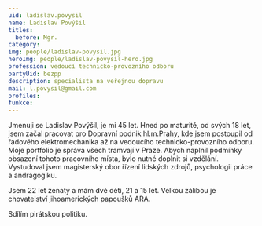 ```yaml
---
uid: ladislav.povysil
name: Ladislav Povýšil
titles:
  before: Mgr.
category:
img: people/ladislav-povysil.jpg
heroImg: people/ladislav-povysil-hero.jpg
profession: vedoucí technicko-provozního odboru
partyUid: bezpp
description: specialista na veřejnou dopravu
mail: l.povysil@gmail.com
profiles:
funkce:
---
```


Jmenuji se Ladislav Povýšil, je mi 45 let. Hned po maturitě, od svých 18 let, jsem začal pracovat pro Dopravní podnik hl.m.Prahy, kde jsem postoupil od řadového elektromechanika až na vedoucího technicko-provozního odboru. Moje portfolio je správa všech tramvají v Praze. Abych naplnil podmínky obsazení tohoto pracovního místa, bylo nutné doplnit si vzdělání. Vystudoval jsem magisterský obor řízení lidských zdrojů, psychologii práce a andragogiku.

Jsem 22 let ženatý a mám dvě děti, 21 a 15 let. Velkou zálibou je chovatelství jihoamerických papoušků ARA.

Sdílím pirátskou politiku.
